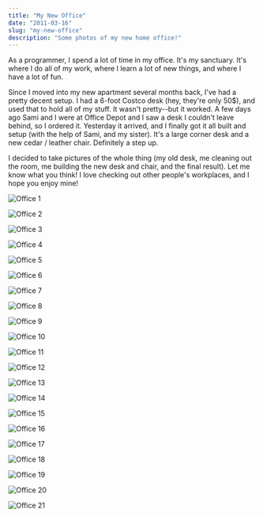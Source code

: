 ```yaml
---
title: "My New Office"
date: "2011-03-16"
slug: "my-new-office"
description: "Some photos of my new home office!"
---
```



As a programmer, I spend a lot of time in my office.  It's my sanctuary.  It's
where I do all of my work, where I learn a lot of new things, and where I have
a lot of fun.

Since I moved into my new apartment several months back, I've had a pretty
decent setup.  I had a 6-foot Costco desk (hey, they're only 50$), and used
that to hold all of my stuff.  It wasn't pretty--but it worked.  A few days ago
Sami and I were at Office Depot and I saw a desk I couldn't leave behind, so I
ordered it.  Yesterday it arrived, and I finally got it all built and setup
(with the help of Sami, and my sister).  It's a large corner desk and a new
cedar / leather chair.  Definitely a step up.

I decided to take pictures of the whole thing (my old desk, me cleaning out the
room, me building the new desk and chair, and the final result).  Let me know
what you think!  I love checking out other people's workplaces, and I hope you
enjoy mine!

![Office 1][]

![Office 2][]

![Office 3][]

![Office 4][]

![Office 5][]

![Office 6][]

![Office 7][]

![Office 8][]

![Office 9][]

![Office 10][]

![Office 11][]

![Office 12][]

![Office 13][]

![Office 14][]

![Office 15][]

![Office 16][]

![Office 17][]

![Office 18][]

![Office 19][]

![Office 20][]

![Office 21][]


  [Office 1]: /static/images/2011/office-1.png "Office 1"
  [Office 2]: /static/images/2011/office-2.png "Office 2"
  [Office 3]: /static/images/2011/office-3.png "Office 3"
  [Office 4]: /static/images/2011/office-4.png "Office 4"
  [Office 5]: /static/images/2011/office-5.png "Office 5"
  [Office 6]: /static/images/2011/office-6.png "Office 6"
  [Office 7]: /static/images/2011/office-7.png "Office 7"
  [Office 8]: /static/images/2011/office-8.png "Office 8"
  [Office 9]: /static/images/2011/office-9.png "Office 9"
  [Office 10]: /static/images/2011/office-10.png "Office 10"
  [Office 11]: /static/images/2011/office-11.png "Office 11"
  [Office 12]: /static/images/2011/office-12.png "Office 12"
  [Office 13]: /static/images/2011/office-13.png "Office 13"
  [Office 14]: /static/images/2011/office-14.png "Office 14"
  [Office 15]: /static/images/2011/office-15.png "Office 15"
  [Office 16]: /static/images/2011/office-16.png "Office 16"
  [Office 17]: /static/images/2011/office-17.png "Office 17"
  [Office 18]: /static/images/2011/office-18.png "Office 18"
  [Office 19]: /static/images/2011/office-19.png "Office 19"
  [Office 20]: /static/images/2011/office-20.png "Office 20"
  [Office 21]: /static/images/2011/office-21.png "Office 21"
